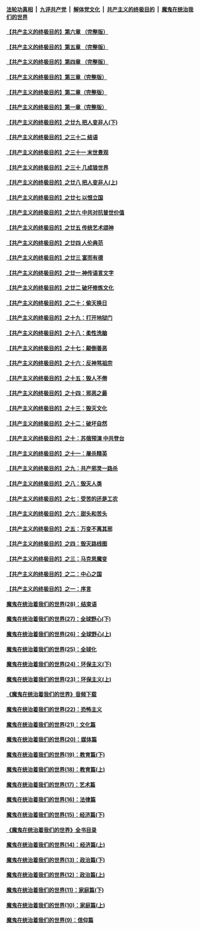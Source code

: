 ####  [法轮功真相](../../../../basic/blob/master/README.md?t=06240702) &nbsp;|&nbsp; [九评共产党](../../../../9ping.md/blob/master/README.md?t=06240702) &nbsp;|&nbsp; [解体党文化](../../../../jtdwh.md/blob/master/README.md?t=06240702)  &nbsp;|&nbsp; [共产主义的终极目的](../../../../gczydzjmd.md/blob/master/README.md?t=06240702) &nbsp;|&nbsp; [魔鬼在统治我们的世界](../../../../mgztzwmdsj.md/blob/master/README.md?t=06240702) 

#### [【共产主义的终极目的】第六章 （完整版）](../pages/nsc422/n11428913.md?t=06240702) 

#### [【共产主义的终极目的】第五章 （完整版）](../pages/nsc422/n11428912.md?t=06240702) 

#### [【共产主义的终极目的】第四章 （完整版）](../pages/nsc422/n11428907.md?t=06240702) 

#### [【共产主义的终极目的】第三章（完整版）](../pages/nsc422/n11428848.md?t=06240702) 

#### [【共产主义的终极目的】第二章（完整版）](../pages/nsc422/n11428831.md?t=06240702) 

#### [【共产主义的终极目的】第一章（完整版）](../pages/nsc422/n11417651.md?t=06240702) 

#### [【共产主义的终极目的】之廿九 把人变非人(下)](../pages/nsc422/n11344140.md?t=06240702) 

#### [【共产主义的终极目的】之三十二 结语](../pages/nsc422/n11360535.md?t=06240702) 

#### [【共产主义的终极目的】之三十一 末世景观](../pages/nsc422/n11351129.md?t=06240702) 

#### [【共产主义的终极目的】之三十 几成狼世界](../pages/nsc422/n11348280.md?t=06240702) 

#### [【共产主义的终极目的】之廿八 把人变非人(上)](../pages/nsc422/n11340492.md?t=06240702) 

#### [【共产主义的终极目的】之廿七 以恨立国](../pages/nsc422/n11336944.md?t=06240702) 

#### [【共产主义的终极目的】之廿六 中共对抗普世价值](../pages/nsc422/n11324785.md?t=06240702) 

#### [【共产主义的终极目的】之廿五 传统艺术颂神](../pages/nsc422/n11296396.md?t=06240702) 

#### [【共产主义的终极目的】之廿四 人伦典范](../pages/nsc422/n11296397.md?t=06240702) 

#### [【共产主义的终极目的】之廿三 富而有德](../pages/nsc422/n11283598.md?t=06240702) 

#### [【共产主义的终极目的】之廿一 神传语言文字](../pages/nsc422/n11263265.md?t=06240702) 

#### [【共产主义的终极目的】之廿二 破坏修炼文化](../pages/nsc422/n11245728.md?t=06240702) 

#### [【共产主义的终极目的】之二十：偷天换日](../pages/nsc422/n11238846.md?t=06240702) 

#### [【共产主义的终极目的】之十九：打开地狱门](../pages/nsc422/n11206376.md?t=06240702) 

#### [【共产主义的终极目的】之十八：柔性洗脑](../pages/nsc422/n11199994.md?t=06240702) 

#### [【共产主义的终极目的】之十七：颠倒善恶](../pages/nsc422/n11179782.md?t=06240702) 

#### [【共产主义的终极目的】之十六：反神骂祖宗](../pages/nsc422/n11166798.md?t=06240702) 

#### [【共产主义的终极目的】之十五：毁人不倦](../pages/nsc422/n11166792.md?t=06240702) 

#### [【共产主义的终极目的】之十四：邪恶之最](../pages/nsc422/n11150249.md?t=06240702) 

#### [【共产主义的终极目的】之十三：毁灭文化](../pages/nsc422/n11135227.md?t=06240702) 

#### [【共产主义的终极目的】之十二：破坏自然](../pages/nsc422/n11135214.md?t=06240702) 

#### [【共产主义的终极目的】之十：苏俄预演 中共登台](../pages/nsc422/n11118424.md?t=06240702) 

#### [【共产主义的终极目的】之十一：屠杀精英](../pages/nsc422/n11118442.md?t=06240702) 

#### [【共产主义的终极目的】之九：共产邪灵一路杀](../pages/nsc422/n11114139.md?t=06240702) 

#### [【共产主义的终极目的】之八：毁灭人类](../pages/nsc422/n11108503.md?t=06240702) 

#### [【共产主义的终极目的】之七：受苦的还是工农](../pages/nsc422/n11101809.md?t=06240702) 

#### [【共产主义的终极目的】之六：甜头和苦头](../pages/nsc422/n11096971.md?t=06240702) 

#### [【共产主义的终极目的】之五：万变不离其邪](../pages/nsc422/n11091285.md?t=06240702) 

#### [【共产主义的终极目的】之四：毁灭路线图](../pages/nsc422/n11086284.md?t=06240702) 

#### [【共产主义的终极目的】之三：马克思魔变](../pages/nsc422/n11061941.md?t=06240702) 

#### [【共产主义的终极目的】之二：中心之国](../pages/nsc422/n11047728.md?t=06240702) 

#### [【共产主义的终极目的】之一：序言](../pages/nsc422/n11086077.md?t=06240702) 

#### [魔鬼在统治着我们的世界(28)：结束语](../pages/nsc422/n10936246.md?t=06240702) 

#### [魔鬼在统治着我们的世界(27)：全球野心(下)](../pages/nsc422/n10928319.md?t=06240702) 

#### [魔鬼在统治着我们的世界(26)：全球野心(上)](../pages/nsc422/n10900318.md?t=06240702) 

#### [魔鬼在统治着我们的世界(25)：全球化](../pages/nsc422/n10788205.md?t=06240702) 

#### [魔鬼在统治着我们的世界(24)：环保主义(下)](../pages/nsc422/n10695307.md?t=06240702) 

#### [魔鬼在统治着我们的世界(23)：环保主义(上)](../pages/nsc422/n10688613.md?t=06240702) 

#### [《魔鬼在统治着我们的世界》音频下载](../pages/nsc422/n10635553.md?t=06240702) 

#### [魔鬼在统治着我们的世界(22)：恐怖主义](../pages/nsc422/n10614727.md?t=06240702) 

#### [魔鬼在统治着我们的世界(21)：文化篇](../pages/nsc422/n10597706.md?t=06240702) 

#### [魔鬼在统治着我们的世界(20)：媒体篇](../pages/nsc422/n10586579.md?t=06240702) 

#### [魔鬼在统治着我们的世界(19)：教育篇(下)](../pages/nsc422/n10564808.md?t=06240702) 

#### [魔鬼在统治着我们的世界(18)：教育篇(上)](../pages/nsc422/n10526970.md?t=06240702) 

#### [魔鬼在统治着我们的世界(17)：艺术篇](../pages/nsc422/n10499093.md?t=06240702) 

#### [魔鬼在统治着我们的世界(16)：法律篇](../pages/nsc422/n10485969.md?t=06240702) 

#### [魔鬼在统治着我们的世界(15)：经济篇(下)](../pages/nsc422/n10469975.md?t=06240702) 

#### [《魔鬼在统治着我们的世界》全书目录](../pages/nsc422/n10464261.md?t=06240702) 

#### [魔鬼在统治着我们的世界(14)：经济篇(上)](../pages/nsc422/n10457370.md?t=06240702) 

#### [魔鬼在统治着我们的世界(13)：政治篇(下)](../pages/nsc422/n10448270.md?t=06240702) 

#### [魔鬼在统治着我们的世界(12)：政治篇(上)](../pages/nsc422/n10444576.md?t=06240702) 

#### [魔鬼在统治着我们的世界(11)：家庭篇(下)](../pages/nsc422/n10440961.md?t=06240702) 

#### [魔鬼在统治着我们的世界(10)：家庭篇(上)](../pages/nsc422/n10435448.md?t=06240702) 

#### [魔鬼在统治着我们的世界(9)：信仰篇](../pages/nsc422/n10432159.md?t=06240702) 


